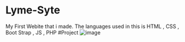 # Lyme-Syte
My First Webite that i made. The languages used in this is HTML , CSS , Boot Strap , JS , PHP
#Project
![image](https://user-images.githubusercontent.com/106931101/182922337-58470a70-6a66-4c5d-8c77-c18f4f335840.png)
